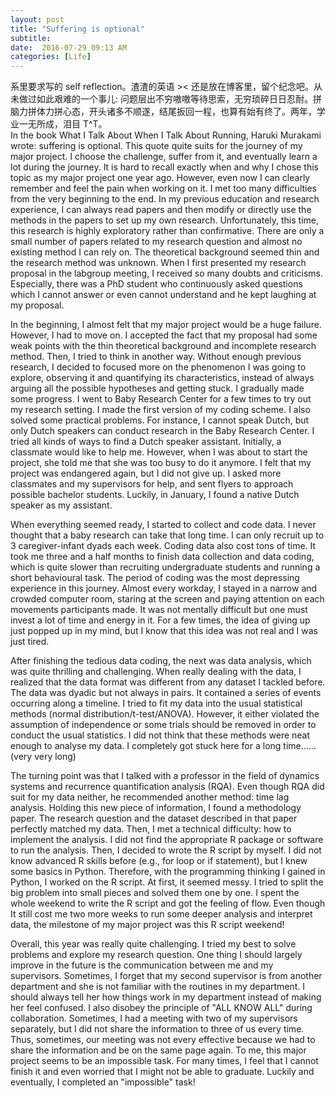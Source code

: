 ```yaml
---
layout: post
title: "Suffering is optional"
subtitle:
date:  2016-07-29 09:13 AM
categories: [Life]
---
```

系里要求写的 self reflection。渣渣的英语 >< 还是放在博客里，留个纪念吧。从未做过如此艰难的一个事儿: 问题层出不穷嗷嗷等待思索，无穷琐碎日日忍耐。拼脑力拼体力拼心态，开头诸多不顺遂，结尾扳回一程，也算有始有终了。两年，学业一无所成，泪目 T^T。  
In the book What I Talk About When I Talk About Running, Haruki Murakami wrote: suffering is optional. This quote quite suits for the journey of my major project. I choose the challenge, suffer from it, and eventually learn a lot during the journey. It is hard to recall exactly when and why I chose this topic as my major project one year ago. However, even now I can clearly remember and feel the pain when working on it. I met too many difficulties from the very beginning to the end. In my previous education and research experience, I can always read papers and then modify or directly use the methods in the papers to set up my own research. Unfortunately, this time, this research is highly exploratory rather than confirmative. There are only a small number of papers related to my research question and almost no existing method I can rely on. The theoretical background seemed thin and the research method was unknown. When I first presented my research proposal in the labgroup meeting, I received so many doubts and criticisms. Especially, there was a PhD student who continuously asked questions which I cannot answer or even cannot understand and he kept laughing at my proposal. 

In the beginning, I almost felt that my major project would be a huge failure.  However, I had to move on. I accepted the fact that my proposal had some weak points with the thin theoretical background and incomplete research method. Then, I tried to think in another way. Without enough previous research, I decided to focused more on the phenomenon I was going to explore, observing it and quantifying its characteristics, instead of always arguing all the possible hypotheses and getting stuck. I gradually made some progress. I went to Baby Research Center for a few times to try out my research setting. I made the first version of my coding scheme. I also solved some practical problems. For instance, I cannot speak Dutch, but only Dutch speakers can conduct research in the Baby Research Center. I tried all kinds of ways to find a Dutch speaker assistant. Initially, a classmate would like to help me. However, when I was about to start the project, she told me that she was too busy to do it anymore. I felt that my project was endangered again, but I did not give up. I asked more classmates and my supervisors for help, and sent flyers to approach possible bachelor students. Luckily, in January, I found a native Dutch speaker as my assistant. 

When everything seemed ready, I started to collect and code data. I never thought that a baby research can take that long time. I can only recruit up to 3 caregiver-infant dyads each week. Coding data also cost tons of time. It took me three and a half months to finish data collection and data coding, which is quite slower than recruiting undergraduate students and running a short behavioural task. The period of coding was the most depressing experience in this journey. Almost every workday, I stayed in a narrow and crowded computer room, staring at the screen and paying attention on each movements participants made. It was not mentally difficult but one must invest a lot of time and energy in it. For a few times, the idea of giving up just popped up in my mind, but I know that this idea was not real and I was just tired.   

After finishing the tedious data coding, the next was data analysis, which was quite thrilling and challenging. When really dealing with the data, I realized that the data format was different from any dataset I tackled before. The data was dyadic but not always in pairs. It contained a series of events occurring along a timeline. I tried to fit my data into the usual statistical methods (normal distribution/t-test/ANOVA). However, it either violated the assumption of independence or some trials should be removed in order to conduct the usual statistics. I did not think that these methods were neat enough to analyse my data. I completely got stuck here for a long time......(very very long)  

The turning point was that I talked with a professor in the field of dynamics systems and recurrence quantification analysis (RQA). Even though RQA did suit for my data neither, he recommended another method: time lag analysis. Holding this new piece of information, I found a methodology paper. The research question and the dataset described in that paper perfectly matched my data. Then, I met a technical difficulty: how to implement the analysis. I did not find the appropriate R package or software to run the analysis. Then, I decided to wrote the R script by myself. I did not know advanced R skills before (e.g., for loop or if statement), but I knew some basics in Python. Therefore, with the programming thinking I gained in Python, I worked on the R script. At first, it seemed messy. I tried to split the big problem into small pieces and solved them one by one. I spent the whole weekend to write the R script and got the feeling of flow. Even though It still cost me two more weeks to run some deeper analysis and interpret data, the milestone of my major project was this R script weekend!  

Overall, this year was really quite challenging. I tried my best to solve problems and explore my research question. One thing I should largely improve in the future is the communication between me and my supervisors. Sometimes, I forget that my second supervisor is from another department and she is not familiar with the routines in my department. I should always tell her how things work in my department instead of making her feel confused. I also disobey the principle of "ALL KNOW ALL" during collaboration. Sometimes, I had a meeting with two of my supervisors separately, but I did not share the information to three of us every time. Thus, sometimes, our meeting was not every effective because we had to share the information and be on the same page again. To me, this major project seems to be an impossible task. For many times, I feel that I cannot finish it and even worried that I might not be able to graduate. Luckily and eventually, I completed an "impossible" task! 
